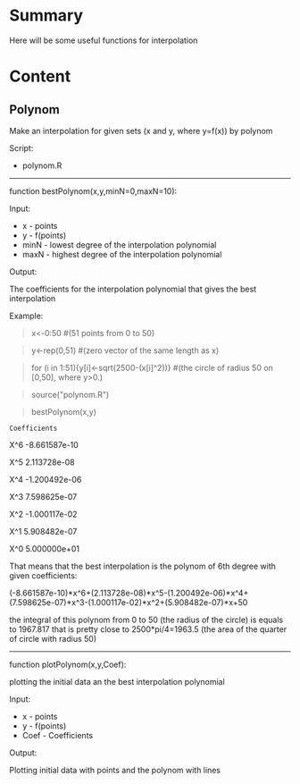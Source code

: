 # Summary
Here will be some useful functions for interpolation

# Content

## Polynom

Make an interpolation for given sets (x and y, where y=f(x)) by polynom

Script:
* polynom.R
_______________________________________________

function bestPolynom(x,y,minN=0,maxN=10):

Input:

* x - points
* y - f(points)
* minN - lowest degree of the interpolation polynomial
* maxN - highest degree of the interpolation polynomial

Output:

The coefficients for the interpolation polynomial that gives the best interpolation

Example:
> x<-0:50      #(51 points from 0 to 50)

> y<-rep(0,51)      #(zero vector of the same length as x)

> for (i in 1:51){y[i]<-sqrt(2500-(x[i]^2))}      #(the circle of radius 50 on [0,50], where y>0.)

>source("polynom.R")

>bestPolynom(x,y)

    Coefficients
X^6     -8.661587e-10

X^5     2.113728e-08

X^4     -1.200492e-06

X^3     7.598625e-07

X^2     -1.000117e-02

X^1     5.908482e-07

X^0     5.000000e+01


That means that the best interpolation is the polynom of 6th degree with given coefficients:

(-8.661587e-10)*x^6+(2.113728e-08)*x^5-(1.200492e-06)*x^4+(7.598625e-07)*x^3-(1.000117e-02)*x^2+(5.908482e-07)*x+50

the integral of this polynom from 0 to 50 (the radius of the circle) is equals to 1967.817 that is pretty close to
2500*pi/4=1963.5 (the area of the quarter of circle with radius 50)

___________________________________________________________________


function plotPolynom(x,y,Coef):

plotting the initial data an the best interpolation polynomial

Input:

* x - points
* y - f(points)
* Coef - Coefficients

Output:

Plotting initial data with points and the polynom with lines
